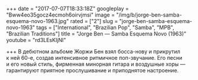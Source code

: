 +++
date = "2017-07-07T18:33:18Z"
googleplay = "Bww4eo35gocz4ecmoh6oirvjmsi"
image = "/img/b/jorge-ben-samba-esquema-novo-1963.jpg"
rated = ["2"]
slug = "jorge-ben-samba-esquema-novo-1963"
tags = ["International", "Brazilian Pop", "Samba", "MPB", "Brazilian Traditions"]
title = "Jorge Ben — Samba Esquema Novo (1963)"
youtube = "rd3LEsKIjNI"

+++
В&nbsp;дебютном альбоме Жоржи Бен взял босса-нову и&nbsp;прикрутил к&nbsp;ней 60-е, создав интенсивное ритмичное поп-звучание. Его песни и&nbsp;его новый стиль, фирменная минорная гитара и&nbsp;воздушные хоры&nbsp;&mdash; гарантируют приятное прослушивание и&nbsp;приподнятое настроение.